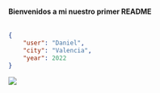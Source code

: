
#### Bienvenidos a mi nuestro primer README

```json

{
    "user": "Daniel",
    "city": "Valencia",
    "year": 2022
}
```

![](https://www.lamborghini.com/sites/it-en/files/DAM/lamborghini/facelift_2019/models_gw/images-s/2022/04_12/gate_models_s3_m.jpg)